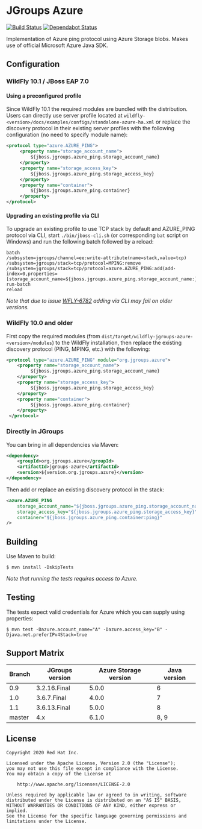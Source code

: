 # JGroups Azure

[![Build Status](https://travis-ci.org/jgroups-extras/jgroups-azure.svg?branch=master)](https://travis-ci.org/jgroups-extras/jgroups-azure)
[![Dependabot Status](https://api.dependabot.com/badges/status?host=github&repo=jgroups-extras/jgroups-azure)](https://dependabot.com)

Implementation of Azure ping protocol using Azure Storage blobs. Makes use of official Microsoft
Azure Java SDK.

## Configuration

### WildFly 10.1 / JBoss EAP 7.0

#### Using a preconfigured profile

Since WildFly 10.1 the required modules are bundled with the distribution. Users can directly use server profile located at
`wildfly-<version>/docs/examples/configs/standalone-azure-ha.xml` or replace the discovery protocol in their existing 
server profiles with the following configuration (no need to specify module name):

```xml
<protocol type="azure.AZURE_PING">
     <property name="storage_account_name">
         ${jboss.jgroups.azure_ping.storage_account_name}
     </property>
     <property name="storage_access_key">
         ${jboss.jgroups.azure_ping.storage_access_key}
     </property>
     <property name="container">
         ${jboss.jgroups.azure_ping.container}
     </property>
</protocol>
```

#### Upgrading an existing profile via CLI

To upgrade an existing profile to use TCP stack by default and AZURE_PING protocol via CLI, start `./bin/jboss-cli.sh`
(or corresponding `bat` script on Windows) and run the following batch followed by a reload:

```
batch
/subsystem=jgroups/channel=ee:write-attribute(name=stack,value=tcp)
/subsystem=jgroups/stack=tcp/protocol=MPING:remove
/subsystem=jgroups/stack=tcp/protocol=azure.AZURE_PING:add(add-index=0,properties=[storage_account_name=${jboss.jgroups.azure_ping.storage_account_name:},storage_access_key=${jboss.jgroups.azure_ping.storage_access_key:},container=${jboss.jgroups.azure_ping.container:}])
run-batch
reload
```

_Note that due to issue [WFLY-6782](https://issues.jboss.org/browse/WFLY-6782) adding via CLI may fail on older versions._

### WildFly 10.0 and older

First copy the required modules (from `dist/target/wildfly-jgroups-azure-<version>/modules`) to the WildFly installation,
then replace the existing discovery protocol (PING, MPING, etc.) with the following:

```xml
<protocol type="azure.AZURE_PING" module="org.jgroups.azure">
    <property name="storage_account_name">
         ${jboss.jgroups.azure_ping.storage_account_name}
    </property>
    <property name="storage_access_key">
         ${jboss.jgroups.azure_ping.storage_access_key}
    </property>
    <property name="container">
         ${jboss.jgroups.azure_ping.container}
    </property>
 </protocol>
```

### Directly in JGroups

You can bring in all dependencies via Maven:

```xml
<dependency>
    <groupId>org.jgroups.azure</groupId>
    <artifactId>jgroups-azure</artifactId>
    <version>${version.org.jgroups.azure}</version>
</dependency>
```

Then add or replace an existing discovery protocol in the stack:

```xml
<azure.AZURE_PING
	storage_account_name="${jboss.jgroups.azure_ping.storage_account_name}"
	storage_access_key="${jboss.jgroups.azure_ping.storage_access_key}"
	container="${jboss.jgroups.azure_ping.container:ping}"
/>
```

## Building

Use Maven to build:

    $ mvn install -DskipTests

_Note that running the tests requires access to Azure._


## Testing

The tests expect valid credentials for Azure which you can supply using properties:

    $ mvn test -Dazure.account_name="A" -Dazure.access_key="B" -Djava.net.preferIPv4Stack=true



## Support Matrix

Branch | JGroups version | Azure Storage version | Java version
------ | --------------- | --------------------- | ------------
0.9    | 3.2.16.Final    | 5.0.0                 | 6
1.0    | 3.6.7.Final     | 4.0.0                 | 7
1.1    | 3.6.13.Final    | 5.0.0                 | 8
master | 4.x             | 6.1.0                 | 8, 9


## License

    Copyright 2020 Red Hat Inc.

    Licensed under the Apache License, Version 2.0 (the "License");
    you may not use this file except in compliance with the License.
    You may obtain a copy of the License at

        http://www.apache.org/licenses/LICENSE-2.0

    Unless required by applicable law or agreed to in writing, software
    distributed under the License is distributed on an "AS IS" BASIS,
    WITHOUT WARRANTIES OR CONDITIONS OF ANY KIND, either express or implied.
    See the License for the specific language governing permissions and
    limitations under the License.

